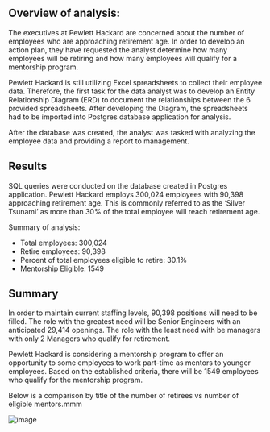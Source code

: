 ## Overview of analysis:   
The executives at Pewlett Hackard are concerned about the number of employees who are approaching retirement age. In order to develop an action plan, they have requested the analyst determine how many employees will be retiring and how many employees will qualify for a mentorship program. 

Pewlett Hackard is still utilizing Excel spreadsheets to collect their employee data. Therefore, the first task for the data analyst was to develop an Entity Relationship Diagram  (ERD) to document the relationships between the 6 provided spreadsheets. After developing the Diagram, the spreadsheets had to be imported into Postgres database application for analysis. 

After the database was created, the analyst was tasked with analyzing the employee data and providing a report to management.

## Results
SQL queries were conducted on the database created in Postgres application.  Pewlett Hackard employs 300,024 employees with 90,398 approaching retirement age. This is commonly referred to as the ‘Silver Tsunami’ as more than 30% of the total employee will reach retirement age. 

Summary of analysis: 
- Total employees:  300,024
- Retire employees: 90,398 
- Percent of total employees eligible to retire: 30.1%
- Mentorship Eligible: 1549

## Summary
In order to maintain current staffing levels, 90,398 positions will need to be filled. The role with the greatest need will be Senior Engineers with an anticipated 29,414 openings. The role with the least need with be managers with only 2 Managers who qualify for retirement. 

Pewlett Hackard is considering a mentorship program to offer an opportunity to some employees to work part-time as mentors to younger employees. Based on the established criteria, there will be 1549 employees who qualify for the mentorship program.

Below is a comparison by title of the number of retirees vs number of eligible mentors.mmm

![image](https://user-images.githubusercontent.com/88912539/137568440-9ef85221-9a30-40dd-87c3-4a31e2ccbf03.png)
